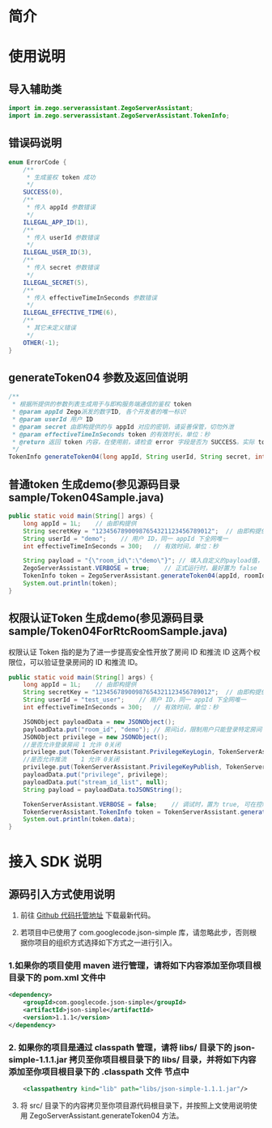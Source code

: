 # 简介

# 使用说明

## 导入辅助类

```Java
import im.zego.serverassistant.ZegoServerAssistant;
import im.zego.serverassistant.ZegoServerAssistant.TokenInfo;
```

## 错误码说明

```Java
enum ErrorCode {
    /**
     * 生成鉴权 token 成功
     */
    SUCCESS(0),
    /**
     * 传入 appId 参数错误
     */
    ILLEGAL_APP_ID(1),
    /**
     * 传入 userId 参数错误
     */
    ILLEGAL_USER_ID(3),
    /**
     * 传入 secret 参数错误
     */
    ILLEGAL_SECRET(5),
    /**
     * 传入 effectiveTimeInSeconds 参数错误
     */
    ILLEGAL_EFFECTIVE_TIME(6),
    /**
     * 其它未定义错误
     */
    OTHER(-1);
}
```

## generateToken04 参数及返回值说明

```Java
/**
 * 根据所提供的参数列表生成用于与即构服务端通信的鉴权 token
 * @param appId Zego派发的数字ID, 各个开发者的唯一标识
 * @param userId 用户 ID
 * @param secret 由即构提供的与 appId 对应的密钥，请妥善保管，切勿外泄
 * @param effectiveTimeInSeconds token 的有效时长，单位：秒
 * @return 返回 token 内容，在使用前，请检查 error 字段是否为 SUCCESS。实际 token 内容保存在 data 字段中
 */
TokenInfo generateToken04(long appId, String userId, String secret, int effectiveTimeInSeconds, String payload)
```

## 普通token 生成demo(参见源码目录 sample/Token04Sample.java)

```Java
public static void main(String[] args) {
    long appId = 1L;    // 由即构提供
    String secretKey = "12345678900987654321123456789012";  // 由即构提供
    String userId = "demo";    // 用户 ID，同一 appId 下全网唯一
    int effectiveTimeInSeconds = 300;   // 有效时间，单位：秒

    String payload = "{\"room_id\":\"demo\"}"; // 填入自定义的payload值，如room_id
    ZegoServerAssistant.VERBOSE = true;    // 正式运行时，最好置为 false
    TokenInfo token = ZegoServerAssistant.generateToken04(appId, roomId, userId, privilege, secretKey, effectiveTimeInSeconds, payload);
    System.out.println(token);
}
```
## 权限认证Token 生成demo(参见源码目录 sample/Token04ForRtcRoomSample.java)
   权限认证 Token 指的是为了进一步提高安全性开放了房间 ID 和推流 ID 这两个权限位，可以验证登录房间的 ID 和推流 ID。
```Java
public static void main(String[] args) {
    long appId = 1L;    // 由即构提供
    String secretKey = "12345678900987654321123456789012";  // 由即构提供
    String userId = "test_user";    // 用户 ID，同一 appId 下全网唯一
    int effectiveTimeInSeconds = 300;   // 有效时间，单位：秒

    JSONObject payloadData = new JSONObject();
    payloadData.put("room_id", "demo"); // 房间id，限制用户只能登录特定房间
    JSONObject privilege = new JSONObject();
    //是否允许登录房间 1 允许 0关闭
    privilege.put(TokenServerAssistant.PrivilegeKeyLogin, TokenServerAssistant.PrivilegeEnable);
    //是否允许推流    1 允许 0关闭
    privilege.put(TokenServerAssistant.PrivilegeKeyPublish, TokenServerAssistant.PrivilegeDisable);
    payloadData.put("privilege", privilege);
    payloadData.put("stream_id_list", null);
    String payload = payloadData.toJSONString();

    TokenServerAssistant.VERBOSE = false;    // 调试时，置为 true, 可在控制台输出更多信息；正式运行时，最好置为 false
    TokenServerAssistant.TokenInfo token = TokenServerAssistant.generateToken04(appId,  userId, secretKey, effectiveTimeInSeconds, payload);
    System.out.println(token.data);
}
```

# 接入 SDK 说明

## 源码引入方式使用说明

1. 前往 [Github 代码托管地址](https://github.com/zegoim/zego_server_assistant) 下载最新代码。

2. 若项目中已使用了 com.googlecode.json-simple 库，请忽略此步，否则根据你项目的组织方式选择如下方式之一进行引入。

### 1.如果你的项目使用 maven 进行管理，请将如下内容添加至你项目根目录下的 pom.xml 文件中
```xml
<dependency>
    <groupId>com.googlecode.json-simple</groupId>
    <artifactId>json-simple</artifactId>
    <version>1.1.1</version>
</dependency>
```

### 2. 如果你的项目是通过 classpath 管理，请将 libs/ 目录下的 json-simple-1.1.1.jar 拷贝至你项目根目录下的 libs/ 目录，并将如下内容添加至你项目根目录下的 .classpath 文件 <classpath> 节点中 
```xml
    <classpathentry kind="lib" path="libs/json-simple-1.1.1.jar"/>
```

3. 将 src/ 目录下的内容拷贝至你项目源代码根目录下，并按照上文使用说明使用 ZegoServerAssistant.generateToken04 方法。
